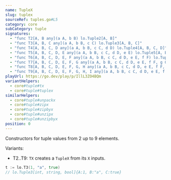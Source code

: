 ```yaml
---
name: TupleX
slug: tuplex
sourceRef: tuples.go#L5
category: core
subCategory: tuple
signatures:
  - "func T2[A, B any](a A, b B) lo.Tuple2[A, B]"
  - "func T3[A, B, C any](a A, b B, c C) lo.Tuple3[A, B, C]"
  - "func T4[A, B, C, D any](a A, b B, c C, d D) lo.Tuple4[A, B, C, D]"
  - "func T5[A, B, C, D, E any](a A, b B, c C, d D, e E) lo.Tuple5[A, B, C, D, E]"
  - "func T6[A, B, C, D, E, F any](a A, b B, c C, d D, e E, f F) lo.Tuple6[A, B, C, D, E, F]"
  - "func T7[A, B, C, D, E, F, G any](a A, b B, c C, d D, e E, f F, g G) lo.Tuple7[A, B, C, D, E, F, G]"
  - "func T8[A, B, C, D, E, F, G, H any](a A, b B, c C, d D, e E, f F, g G, h H) lo.Tuple8[A, B, C, D, E, F, G, H]"
  - "func T9[A, B, C, D, E, F, G, H, I any](a A, b B, c C, d D, e E, f F, g G, h H, i I) lo.Tuple9[A, B, C, D, E, F, G, H, I]"
playUrl: https://go.dev/play/p/IllL3ZO4BQm
variantHelpers:
  - core#tuple#tx
  - core#tuple#tuplex
similarHelpers:
  - core#tuple#unpackx
  - core#tuple#zipx
  - core#tuple#zipbyx
  - core#tuple#unzipx
  - core#tuple#unzipbyx
position: 0
---
```


Constructors for tuple values from 2 up to 9 elements.

Variants:

- T2..T9: `TX` creates a `TupleX` from its `X` inputs.

```go
t := lo.T3(1, "a", true)
// lo.Tuple3[int, string, bool]{A:1, B:"a", C:true}
```


